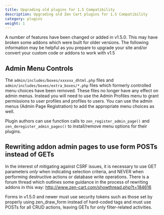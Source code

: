 ```yaml
---
title: Upgrading old plugins for 1.5 Compatibility
description: Upgrading old Zen Cart plugins for 1.5 Compatibility
category: plugins
weight: 1
---
```



A number of features have been changed or added in v1.5.0. This may have broken some addons which were built for older versions. The following information may be helpful as you prepare to upgrade your site and/or convert your custom code or addons to work with v1.5

## Admin Menu Controls

The `admin/includes/boxes/xxxxxx_dhtml.php` files and `admin/includes/boxes/extra_boxes/*.php` files which formerly controlled menu choices have been removed. These files no longer have any effect on admin menus.
Instead you will need to use the Admin Profiles menu to grant permissions to user profiles and profiles to users.
You can use the admin menus (Admin Page Registration) to add the appropriate menu choices as well.

Plugin authors can use function calls to `zen_register_admin_page()` and `zen_deregister_admin_pages()` to install/remove menu options for their plugins.

## Rewriting addon admin pages to use form POSTs instead of GETs

In the interest of mitigating against CSRF issues, it is necessary to use GET parameters *only* when indicating selection criteria, and NEVER when performing destructive actions or database write operations.
There is a forum thread which outlines some guidance in the process of rewriting addons in this way: http://www.zen-cart.com/showthread.php?t=184616

Forms in v1.5.0 and newer must use security tokens such as those set by properly using zen_draw_form instead of hard-coded
tags and must use POSTs for all CRUD actions, leaving GETs for only filter-related activities.

